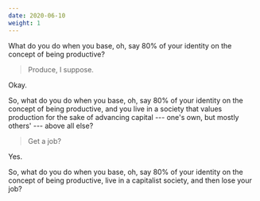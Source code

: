 ```yaml
---
date: 2020-06-10
weight: 1
---
```


What do you do when you base, oh, say 80% of your identity on the concept of being productive?

> Produce, I suppose.

Okay.

So, what do you do when you base, oh, say 80% of your identity on the concept of being productive, and you live in a society that values production for the sake of advancing capital --- one's own, but mostly others' --- above all else?

> Get a job?

Yes.

So, what do you do when you base, oh, say 80% of your identity on the concept of being productive, live in a capitalist society, and then lose your job?
